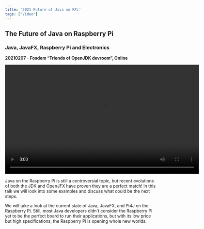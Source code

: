 ```yaml
---
title: '2021 Future of Java on RPi'
tags: ["Video"]
---
```


## The Future of Java on Raspberry Pi

### Java, JavaFX, Raspberry Pi and Electronics

**20210207 - Fosdem “Friends of OpenJDK devroom”, Online**

<video width="640" height="360" controls>
  <source src="https://mirrors.dotsrc.org/fosdem/2021/D.openjdk/javaraspberrypi.webm" type="video/webm">
  Your browser does not support the video tag.
</video>

Java on the Raspberry Pi is still a controversial topic, but recent evolutions of both the JDK and OpenJFX have proven they are a perfect match! In this talk we will look into some examples and discuss what could be the next steps.

We will take a look at the current state of Java, JavaFX, and Pi4J on the Raspberry Pi. Still, most Java developers didn't consider the Raspberry Pi yet to be the perfect board to run their applications, but with its low price but high specifications, the Raspberry Pi is opening whole new worlds.
